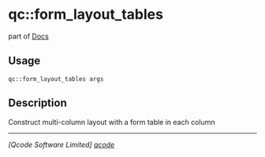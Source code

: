 qc::form_layout_tables
======================

part of [Docs](.)

Usage
-----
`qc::form_layout_tables args`

Description
-----------
Construct multi-column layout with a form table in each column

----------------------------------
*[Qcode Software Limited] [qcode]*

[qcode]: http://www.qcode.co.uk "Qcode Software"